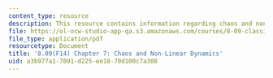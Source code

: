 ```yaml
---
content_type: resource
description: This resource contains information regarding chaos and non-linear dynamics.
file: https://ol-ocw-studio-app-qa.s3.amazonaws.com/courses/8-09-classical-mechanics-iii-fall-2014/a3b977a17091d225ee1870d100c7a308_MIT8_09F14_Chapter_7.pdf
file_type: application/pdf
resourcetype: Document
title: '8.09(F14) Chapter 7: Chaos and Non-Linear Dynamics'
uid: a3b977a1-7091-d225-ee18-70d100c7a308
---
```

